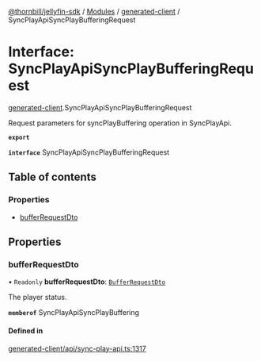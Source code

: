 [@thornbill/jellyfin-sdk](../README.md) / [Modules](../modules.md) / [generated-client](../modules/generated_client.md) / SyncPlayApiSyncPlayBufferingRequest

# Interface: SyncPlayApiSyncPlayBufferingRequest

[generated-client](../modules/generated_client.md).SyncPlayApiSyncPlayBufferingRequest

Request parameters for syncPlayBuffering operation in SyncPlayApi.

**`export`**

**`interface`** SyncPlayApiSyncPlayBufferingRequest

## Table of contents

### Properties

- [bufferRequestDto](generated_client.SyncPlayApiSyncPlayBufferingRequest.md#bufferrequestdto)

## Properties

### bufferRequestDto

• `Readonly` **bufferRequestDto**: [`BufferRequestDto`](generated_client.BufferRequestDto.md)

The player status.

**`memberof`** SyncPlayApiSyncPlayBuffering

#### Defined in

[generated-client/api/sync-play-api.ts:1317](https://github.com/thornbill/jellyfin-sdk-typescript/blob/1142a3e/src/generated-client/api/sync-play-api.ts#L1317)
